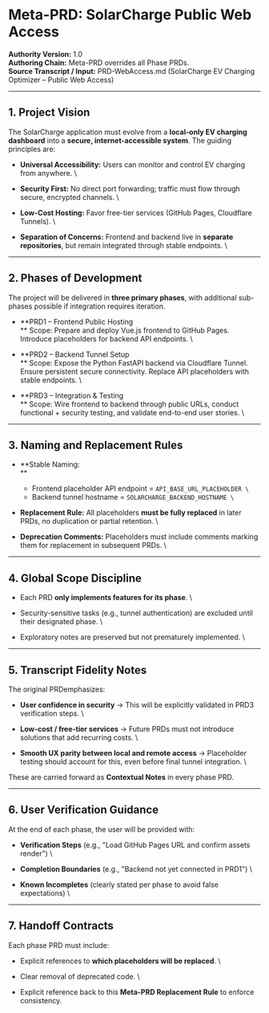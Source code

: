 
# **Meta-PRD: SolarCharge Public Web Access**

**Authority Version:** 1.0 \
 **Authoring Chain:** Meta-PRD overrides all Phase PRDs. \
 **Source Transcript / Input:** PRD-WebAccess.md (SolarCharge EV Charging Optimizer – Public Web Access)


---


## **1. Project Vision**

The SolarCharge application must evolve from a **local-only EV charging dashboard** into a **secure, internet-accessible system**. The guiding principles are:



* **Universal Accessibility:** Users can monitor and control EV charging from anywhere. \

* **Security First:** No direct port forwarding; traffic must flow through secure, encrypted channels. \

* **Low-Cost Hosting:** Favor free-tier services (GitHub Pages, Cloudflare Tunnels). \

* **Separation of Concerns:** Frontend and backend live in **separate repositories**, but remain integrated through stable endpoints. \



---


## **2. Phases of Development**

The project will be delivered in **three primary phases**, with additional sub-phases possible if integration requires iteration.



* **PRD1 – Frontend Public Hosting \
** Scope: Prepare and deploy Vue.js frontend to GitHub Pages. Introduce placeholders for backend API endpoints. \

* **PRD2 – Backend Tunnel Setup \
** Scope: Expose the Python FastAPI backend via Cloudflare Tunnel. Ensure persistent secure connectivity. Replace API placeholders with stable endpoints. \

* **PRD3 – Integration & Testing \
** Scope: Wire frontend to backend through public URLs, conduct functional + security testing, and validate end-to-end user stories. \



---


## **3. Naming and Replacement Rules**



* **Stable Naming: \
**
    * Frontend placeholder API endpoint = `API_BASE_URL_PLACEHOLDER \
`
    * Backend tunnel hostname = `SOLARCHARGE_BACKEND_HOSTNAME \
`
* **Replacement Rule:** All placeholders **must be fully replaced** in later PRDs, no duplication or partial retention. \

* **Deprecation Comments:** Placeholders must include comments marking them for replacement in subsequent PRDs. \



---


## **4. Global Scope Discipline**



* Each PRD **only implements features for its phase**. \

* Security-sensitive tasks (e.g., tunnel authentication) are excluded until their designated phase. \

* Exploratory notes are preserved but not prematurely implemented. \



---


## **5. Transcript Fidelity Notes**

The original PRDemphasizes:



* **User confidence in security** → This will be explicitly validated in PRD3 verification steps. \

* **Low-cost / free-tier services** → Future PRDs must not introduce solutions that add recurring costs. \

* **Smooth UX parity between local and remote access** → Placeholder testing should account for this, even before final tunnel integration. \


These are carried forward as **Contextual Notes** in every phase PRD.


---


## **6. User Verification Guidance**

At the end of each phase, the user will be provided with:



* **Verification Steps** (e.g., "Load GitHub Pages URL and confirm assets render") \

* **Completion Boundaries** (e.g., "Backend not yet connected in PRD1") \

* **Known Incompletes** (clearly stated per phase to avoid false expectations) \



---


## **7. Handoff Contracts**

Each phase PRD must include:



* Explicit references to **which placeholders will be replaced**. \

* Clear removal of deprecated code. \

* Explicit reference back to this **Meta-PRD Replacement Rule** to enforce consistency.